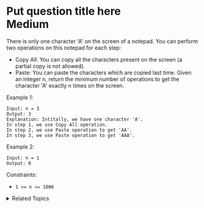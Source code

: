 # Put question title here<br> Medium

There is only one character 'A' on the screen of a notepad. You can perform two operations on this notepad for each step:

- Copy All: You can copy all the characters present on the screen (a partial copy is not allowed).
- Paste: You can paste the characters which are copied last time.
Given an integer n, return the minimum number of operations to get the character 'A' exactly n times on the screen.



Example 1:

```
Input: n = 3
Output: 3
Explanation: Intitally, we have one character 'A'.
In step 1, we use Copy All operation.
In step 2, we use Paste operation to get 'AA'.
In step 3, we use Paste operation to get 'AAA'.
```

Example 2:

```
Input: n = 1
Output: 0
```

Constraints:

- `1 <= n <= 1000`

<details>

<summary> Related Topics </summary>

-   `Math`

</details>

